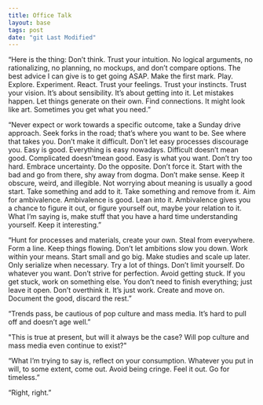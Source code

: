 ```yaml
---
title: Office Talk
layout: base
tags: post
date: "git Last Modified"
---
```


“Here is the thing: Don’t think. Trust your intuition.
No logical arguments, no rationalizing, no planning, no mockups,
and don’t compare options. The best advice I can give is to get going ASAP.
Make the first mark. Play. Explore. Experiment. React. Trust your feelings.
Trust your instincts. Trust your vision. It’s about sensibility. It’s about getting into it.
Let mistakes happen. Let things generate on their own. Find connections. It might look like art. Sometimes you get what you need.”

“Never expect or work towards a specific outcome, take a Sunday drive approach. Seek forks in the road; that’s where you want to be. See where that takes you. Don’t make it difficult. Don’t let easy processes discourage you. Easy is good. Everything is easy nowadays. Difficult doesn’t mean good. Complicated doesn’tmean good. Easy is what you want. Don’t try too hard. Embrace uncertainty.
Do the opposite. Don’t force it. Start with the bad and go from there, shy away from dogma. Don’t make sense. Keep it obscure, weird, and illegible. Not worrying about meaning is usually a good start. Take something and add to it. Take something and remove from it. Aim for ambivalence. Ambivalence is good. Lean into it. Ambivalence gives you a chance to figure it out, or figure yourself out, maybe your relation to it. What I’m saying is, make stuff that you have a hard time understanding yourself. Keep it interesting.”

“Hunt for processes and materials, create your own. Steal from everywhere. Form a line. Keep things flowing. Don’t let ambitions slow you down. Work within your means. Start small and go big. Make studies and scale up later. Only serialize when necessary. Try a lot of things. Don’t limit yourself. Do whatever you want. Don’t strive for perfection. Avoid getting stuck. If you get stuck, work on something else. You don’t need to finish everything; just leave it open. Don’t overthink it. It’s just work. Create and move on. Document the good, discard the rest.”

“Trends pass, be cautious of pop culture and mass media. It’s hard to pull off and doesn’t age well.”

"This is true at present, but will it always be the case? Will pop culture and mass media even continue to exist?"

“What I’m trying to say is, reflect on your consumption. Whatever you put in will, to some extent, come out. Avoid being cringe. Feel it out. Go for timeless.”

“Right, right.”